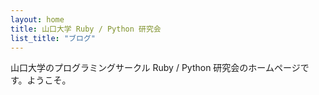 ```yaml
---
layout: home
title: 山口大学 Ruby / Python 研究会
list_title: "ブログ"
---
```


山口大学のプログラミングサークル Ruby / Python 研究会のホームページです。ようこそ。
